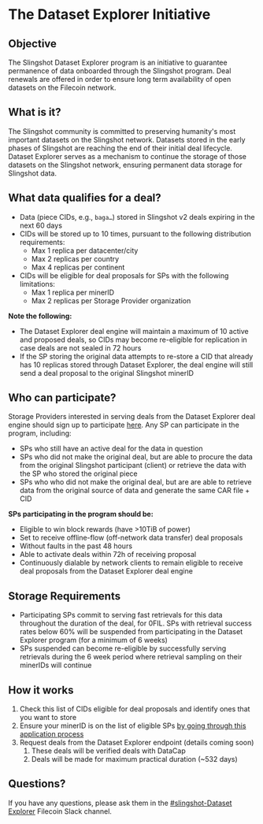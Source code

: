 # The Dataset Explorer Initiative

## Objective

The Slingshot Dataset Explorer program is an initiative to guarantee permanence of data onboarded through the Slingshot program. Deal renewals are offered in order to ensure long term availability of open datasets on the Filecoin network.

## What is it?

The Slingshot community is committed to preserving humanity's most important datasets on the Slingshot network. Datasets stored in the early phases of Slingshot are reaching the end of their initial deal lifecycle. Dataset Explorer serves as a mechanism to continue the storage of those datasets on the Slingshot network, ensuring permanent data storage for Slingshot data.

## What data qualifies for a deal?

- Data (piece CIDs, e.g., `baga…`) stored in Slingshot v2 deals expiring in the next 60 days
- CIDs will be stored up to 10 times, pursuant to the following distribution requirements:
  - Max 1 replica per datacenter/city
  - Max 2 replicas per country
  - Max 4 replicas per continent
- CIDs will be eligible for deal proposals for SPs with the following limitations:
  - Max 1 replica per minerID
  - Max 2 replicas per Storage Provider organization

**Note the following:**

- The Dataset Explorer deal engine will maintain a maximum of 10 active and proposed deals, so CIDs may become re-eligible for replication in case deals are not sealed in 72 hours
- If the SP storing the original data attempts to re-store a CID that already has 10 replicas stored through Dataset Explorer, the deal engine will still send a deal proposal to the original Slingshot minerID

## Who can participate?

Storage Providers interested in serving deals from the Dataset Explorer deal engine should sign up to participate [here](https://docs.google.com/forms/d/e/1FAIpQLSe5bpkD5RJeHGMNx3CpkV3a6UA2i7aroNE5DlGUdQF0mQU8DQ/viewform?usp=sf_link). Any SP can participate in the program, including:

- SPs who still have an active deal for the data in question
- SPs who did not make the original deal, but are able to procure the data from the original Slingshot participant (client) or retrieve the data with the SP who stored the original piece
- SPs who who did not make the original deal, but are are able to retrieve data from the original source of data and generate the same CAR file + CID

**SPs participating in the program should be:**

- Eligible to win block rewards (have >10TiB of power)
- Set to receive offline-flow (off-network data transfer) deal proposals
- Without faults in the past 48 hours
- Able to activate deals within 72h of receiving proposal
- Continuously dialable by network clients to remain eligible to receive deal proposals from the Dataset Explorer deal engine

## Storage Requirements

- Participating SPs commit to serving fast retrievals for this data throughout the duration of the deal, for 0FIL. SPs with retrieval success rates below 60% will be suspended from participating in the Dataset Explorer program (for a minimum of 6 weeks)
- SPs suspended can become re-eligible by successfully serving retrievals during the 6 week period where retrieval sampling on their minerIDs will continue

## How it works

1. Check this list of CIDs eligible for deal proposals and identify ones that you want to store
2. Ensure your minerID is on the list of eligible SPs [by going through this application process](https://docs.google.com/forms/d/e/1FAIpQLSe5bpkD5RJeHGMNx3CpkV3a6UA2i7aroNE5DlGUdQF0mQU8DQ/viewform?usp=sf_link)
3. Request deals from the Dataset Explorer endpoint (details coming soon)
    1. These deals will be verified deals with DataCap
    2. Deals will be made for maximum practical duration (~532 days)

## Questions?

If you have any questions, please ask them in the [#slingshot-Dataset Explorer](https://filecoinproject.slack.com/archives/C0377FJCG1L) Filecoin Slack channel.
